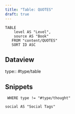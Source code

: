 ```yaml
---
title: "Table: QUOTES"
draft: true
---
```

```dataview
TABLE
	level AS "Level",
	source AS "Book"
   FROM "content/QUOTES"
   SORT ID ASC
```


## Dataview
type:: #type/table

## Snippets

```dataview
 WHERE type != "#type/thought"

social AS "Social Tags"
```